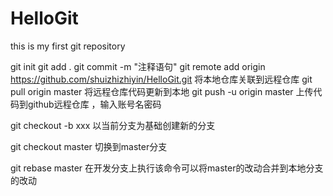# HelloGit
this is my first git repository

git init
git add .
git commit -m "注释语句"
git remote add origin https://github.com/shuizhizhiyin/HelloGit.git  将本地仓库关联到远程仓库
git pull origin master   将远程仓库代码更新到本地
git push -u origin master  上传代码到github远程仓库  ，输入账号名密码

git checkout -b xxx 以当前分支为基础创建新的分支

git checkout master 切换到master分支

git rebase master 在开发分支上执行该命令可以将master的改动合并到本地分支的改动
